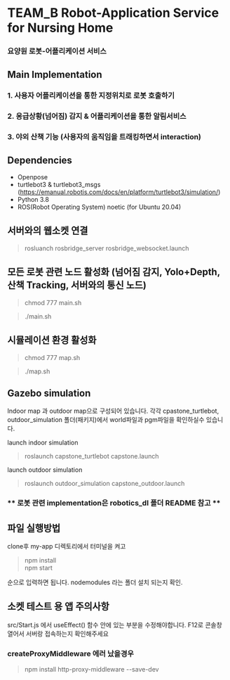 

# TEAM_B Robot-Application Service for Nursing Home

### 요양원 로봇-어플리케이션 서비스

## Main Implementation

### 1. 사용자 어플리케이션을 통한 지정위치로 로봇 호출하기
### 2. 응급상황(넘어짐) 감지 & 어플리케이션을 통한 알림서비스
### 3. 야외 산책 기능 (사용자의 움직임을 트래킹하면서 interaction)



## Dependencies

- Openpose
- turtlebot3 & turtlebot3_msgs (https://emanual.robotis.com/docs/en/platform/turtlebot3/simulation/)
- Python 3.8
- ROS(Robot Operating System) noetic  (for Ubuntu 20.04) 

## 서버와의 웹소켓 연결
> rosluanch rosbridge_server rosbridge_websocket.launch

## 모든 로봇 관련 노드 활성화 (넘어짐 감지, Yolo+Depth, 산책 Tracking, 서버와의 통신 노드)

> chmod 777 main.sh

> ./main.sh

## 시뮬레이션 환경 활성화
> chmod 777 map.sh

> ./map.sh


## Gazebo simulation
Indoor map 과 outdoor map으로 구성되어 있습니다. 각각 cpastone_turtlebot, outdoor_simulation 폴더(패키지)에서 world파일과 pgm파일을 확인하실수 있습니다.

launch indoor simulation
> roslaunch capstone_turtlebot capstone.launch

launch outdoor simulation
> roslaunch outdoor_simulation capstone_outdoor.launch


###  ** 로봇 관련 implementation은 robotics_dl 폴더 README 참고 **


## 파일 실행방법 
clone후 my-app 디렉토리에서 터미널을 켜고 


> npm install  
> npm start  


순으로 입력하면 됩니다. nodemodules 라는 폴더 설치 되는지 확인.  


## 소켓 테스트 용 앱 주의사항

src/Start.js 에서 useEffect() 함수 안에 있는 부분을 수정해야합니다.
F12로 콘솔창 열어서 서버랑 접속하는지 확인해주세요

### createProxyMiddleware 에러 났을경우
> npm install http-proxy-middleware --save-dev
